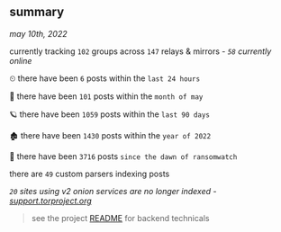 
## summary
_may 10th, 2022_

currently tracking `102` groups across `147` relays & mirrors - _`58` currently online_

⏲ there have been `6` posts within the `last 24 hours`

🦈 there have been `101` posts within the `month of may`

🪐 there have been `1059` posts within the `last 90 days`

🏚 there have been `1430` posts within the `year of 2022`

🦕 there have been `3716` posts `since the dawn of ransomwatch`

there are `49` custom parsers indexing posts

_`20` sites using v2 onion services are no longer indexed - [support.torproject.org](https://support.torproject.org/onionservices/v2-deprecation/)_

> see the project [README](https://github.com/thetanz/ransomwatch#ransomwatch--) for backend technicals
